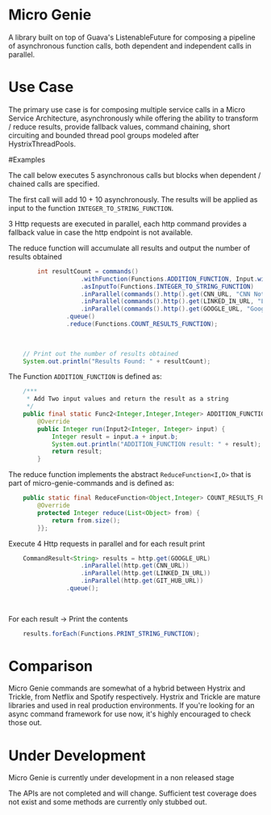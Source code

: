 Micro Genie
=======

A library built on top of Guava's ListenableFuture for composing a pipeline of asynchronous function calls, both dependent and independent calls in parallel.

# Use Case

The primary use case is for composing multiple service calls in a Micro Service Architecture, asynchronously while offering the ability to transform / reduce results, provide fallback values, command chaining, short circuiting and bounded thread pool groups modeled after HystrixThreadPools.   

#Examples

The call below executes 5 asynchronous calls but blocks when dependent / chained calls are specified. 

The first call will add 10 + 10 asynchronously. The results will be applied as input to the function ```INTEGER_TO_STRING_FUNCTION```. 

3 Http requests are executed in parallel, each http command provides a fallback value in case the http endpoint is not available. 

The reduce function will accumulate all results and output the number of results obtained   


```java
		int resultCount = commands()
					.withFunction(Functions.ADDITION_FUNCTION, Input.with(10, 10))
					.asInputTo(Functions.INTEGER_TO_STRING_FUNCTION)
					.inParallel(commands().http().get(CNN_URL, "CNN Not Available"))
					.inParallel(commands().http().get(LINKED_IN_URL, "LinkedIn Not Available"))
					.inParallel(commands().http().get(GOOGLE_URL, "Google Not Available"))	
				.queue()
				.reduce(Functions.COUNT_RESULTS_FUNCTION);
		
		
```


```java
	// Print out the number of results obtained
	System.out.println("Results Found: " + resultCount);
```


The Function ```ADDITION_FUNCTION``` is defined as:


```java
	/***
	 * Add Two input values and return the result as a string
	 */
	public final static Func2<Integer,Integer,Integer> ADDITION_FUNCTION = new Func2<Integer,Integer,Integer>(){
		@Override
		public Integer run(Input2<Integer, Integer> input) {
			Integer result = input.a + input.b;
			System.out.println("ADDITION_FUNCTION result: " + result);
			return result;
		}

```


The reduce function implements the abstract ```ReduceFunction<I,O>``` that is part of micro-genie-commands and is defined as: 



```java
	public static final ReduceFunction<Object,Integer> COUNT_RESULTS_FUNCTION = new ReduceFunction<Object, Integer>(){
		@Override
		protected Integer reduce(List<Object> from) {
			return from.size();
		}};
```


Execute 4 Http requests in parallel and for each result print


```java
	CommandResult<String> results = http.get(GOOGLE_URL)
					.inParallel(http.get(CNN_URL))
					.inParallel(http.get(LINKED_IN_URL))
					.inParallel(http.get(GIT_HUB_URL))
				.queue();
				
	
```

For each result -> Print the contents

```java 
	results.forEach(Functions.PRINT_STRING_FUNCTION);
```


# Comparison
Micro Genie commands are somewhat of a hybrid between Hystrix and Trickle, from Netflix and Spotify respectively. Hystrix and Trickle are mature libraries and used in real production environments. If you're looking for an async command framework for use now, it's highly encouraged to check those out.   


# Under Development

Micro Genie is currently under development in a non released stage

The APIs are not completed and will change. Sufficient test coverage does not exist and some methods are currently only stubbed out. 

